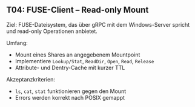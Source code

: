## T04: FUSE-Client – Read-only Mount

Ziel:
FUSE-Dateisystem, das über gRPC mit dem Windows-Server spricht und read-only Operationen anbietet.

Umfang:
- Mount eines Shares an angegebenem Mountpoint
- Implementiere `Lookup/Stat`, `ReadDir`, `Open`, `Read`, `Release`
- Attribute- und Dentry-Cache mit kurzer TTL

Akzeptanzkriterien:
- `ls`, `cat`, `stat` funktionieren gegen den Mount
- Errors werden korrekt nach POSIX gemappt


